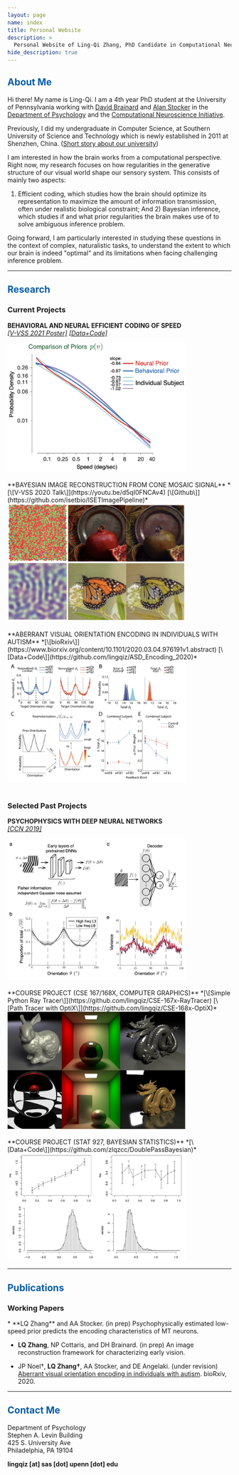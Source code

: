 ```yaml
---
layout: page
name: index
title: Personal Website
description: >
  Personal Website of Ling-Qi Zhang, PhD Candidate in Computational Neuroscience at Penn.
hide_description: true
---
```

<!-- <script type="text/javascript">
	document.getElementsByClassName("page-title")[0].classList.add("sr-only");
</script> -->

<style type="text/css">
	.page-title {
		position: absolute;
		width: 1px;
  		height: 1px;
  		margin: -1px;
  		border: 0;
  		padding: 0;
  		clip: rect(0 0 0 0);
  		overflow: hidden;
	}
</style>

<h2 class="h1" style="color: rgb(1,92,171)" id="about">About Me </h2>

Hi there! My name is Ling-Qi. I am a 4th year PhD student at the University of Pennsylvania working with [David Brainard](https://color.psych.upenn.edu/) and [Alan Stocker](https://www.sas.upenn.edu/~astocker/lab/index.php) in the [Department of Psychology](https://psychology.sas.upenn.edu) and the [Computational Neuroscience Initiative](http://cni.upenn.edu/). 

Previously, I did my undergraduate in Computer Science, at Southern University of Science and Technology which is newly established in 2011 at Shenzhen, China. ([Short story about our university](http://www.nature.com/news/chinese-university-wins-degree-of-freedom-1.10631))

I am interested in how the brain works from a computational perspective. Right now, my research focuses on how regularities in the generative structure of our visual world shape our sensory system. This consists of mainly two aspects:

1) Efficient coding, which studies how the brain should optimize its representation to maximize the amount of information transmission, often under realistic biological constraint; And 2) Bayesian inference, which studies if and what prior regularities the brain makes use of to solve ambiguous inference problem.

Going forward, I am particularly interested in studying these questions in the context of complex, naturalistic tasks, to understand the extent to which our brain is indeed "optimal" and its limitations when facing challenging inference problem.

---
<h2 class="h1" style="color: rgb(1,92,171)" id="research">Research </h2>
<h3 class="h2">Current Projects</h3>

**BEHAVIORAL AND NEURAL EFFICIENT CODING OF SPEED**  
*[\[V-VSS 2021 Poster\]]()  [\[Data+Code\]](https://github.com/lingqiz/EfficientCoding)* <br>

<div class="row">
  <div class="column">
  <img src="/assets/img/speedPrior.png" style="width:400px;height:290px;">
  </div>

  <div class="column" markdown="1">
  
  </div>
</div>

<br>
**BAYESIAN IMAGE RECONSTRUCTION FROM CONE MOSAIC SIGNAL**  
*[\[V-VSS 2020 Talk\]](https://youtu.be/d5qI0FNCAv4)  [\[Github\]](https://github.com/isetbio/ISETImagePipeline)* <br>

<div class="row">
  <div class="column">
  <img src="/assets/img/imageRecon.png" style="width:400px;height:265px;">
  </div>

  <div class="column" markdown="1">
  
  </div>
</div>

<br>
**ABERRANT VISUAL ORIENTATION ENCODING IN INDIVIDUALS WITH AUTISM**  
*[\[bioRxiv\]](https://www.biorxiv.org/content/10.1101/2020.03.04.976191v1.abstract)  [\[Data+Code\]](https://github.com/lingqiz/ASD_Encoding_2020)* <br>

<div class="row">
  <div class="column">
  <img src="/assets/img/encodingASD.png" style="width:400px;height:273;">
  </div>

  <div class="column" markdown="1">
  
  </div>
</div>

<br>
<h3 class="h2">Selected Past Projects</h3>

**PSYCHOPHYSICS WITH DEEP NEURAL NETWORKS**  
*[\[CCN 2019\]](https://ccneuro.org/2019/proceedings/0000585.pdf)* <br>

<div class="row">
  <div class="column">
  <img src="/assets/img/ccn2019.png" style="width:400px;height:318px;">
  </div>

  <div class="column" markdown="1">
  
  </div>
</div>

<br>
**COURSE PROJECT (CSE 167/168X, COMPUTER GRAPHICS)**  
*[\[Simple Python Ray Tracer\]](https://github.com/lingqiz/CSE-167x-RayTracer)  [\[Path Tracer with OptiX\]](https://github.com/lingqiz/CSE-168x-OptiX)* <br>

<div class="row">
  <div class="column">
  <img src="/assets/img/cse167.png" style="width:400px;height:264px;">
  </div>

  <div class="column" markdown="1">
  
  </div>
</div>

<br>
**COURSE PROJECT (STAT 927, BAYESIAN STATISTICS)**  
*[\[Data+Code\]](https://github.com/zlqzcc/DoublePassBayesian)* <br>

<div class="row">
  <div class="column">
  <img src="/assets/img/bayesian.png" style="width:400px;height:242px;">
  </div>

  <div class="column" markdown="1">
  
  </div>
</div>

---
<h2 class="h1" style="color: rgb(1,92,171)" id="publications">Publications </h2>

<h3 class="h2">Working Papers</h3>
* **LQ Zhang** and AA Stocker. (in prep)
Psychophysically estimated low-speed prior predicts the encoding characteristics of MT neurons.

* **LQ Zhang**, NP Cottaris, and DH Brainard. (in prep)
An image reconstruction framework for characterizing early vision.

* JP Noel†, **LQ Zhang†**, AA Stocker, and DE Angelaki. (under revision)
[Aberrant visual orientation encoding in individuals with autism](https://www.biorxiv.org/content/10.1101/2020.03.04.976191v1.abstract). bioRxiv, 2020.

---
<h2 class="h1" style="color: rgb(1,92,171)" id="contact-me">Contact Me </h2>

Department of Psychology  
Stephen A. Levin Building   
425 S. University Ave   
Philadelphia, PA 19104   

<p class="home-element"><strong>lingqiz [at] sas [dot] upenn [dot] edu</strong></p>

<style type="text/css">
  .body-social > ul {
    display: inline-block;
    list-style-type: none;
    margin-bottom: 0;
    overflow: hidden;
    padding: 0;
  }

  .body-social > ul > li {
    float: left;
    
    /* padding-left: 5px; */
    padding-right: 10px;
    
    /* display: inline-block; */
  }

  .body-social > ul > li > a {
    display: inline;
    text-align: center;
    font-size: 0.95rem;
    font-weight: 600;
    /*width: 3rem;*/
    /*height: 4rem;*/
    padding: 4px;
    
    /* line-height: 3rem; */
    
    text-decoration: none;
    border-width: 1px;
    border-style: solid;
    border-radius: 5px;
    transition: background-color 250ms, color 250ms, text-decoration-color 250ms, border-color 250ms;
    
    /* border-bottom: none; */
  }

  .body-social > ul > li > a:not(.btn):not(.no-hover) {
    border-color: var(--accent-color);
  }

  .body-social > ul > li > a:hover {
    color: white;
    background-color: var(--accent-color);
    border-radius: 5px;
    padding: 4px;
    transition: background-color 250ms, color 250ms, text-decoration-color 250ms, border-color 250ms;
  }

  .row {
    display: flex;
  }

  .column {
    flex: 50%;    
  }
</style>